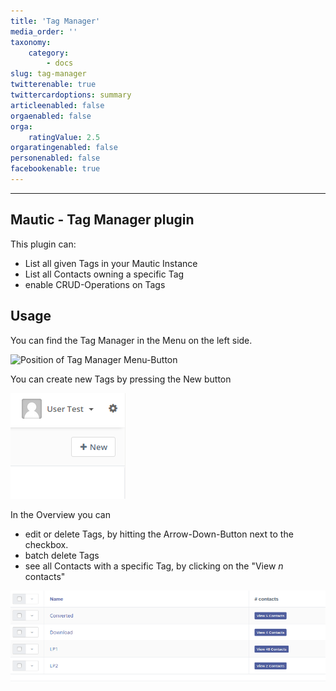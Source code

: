 ```yaml
---
title: 'Tag Manager'
media_order: ''
taxonomy:
    category:
        - docs
slug: tag-manager
twitterenable: true
twittercardoptions: summary
articleenabled: false
orgaenabled: false
orga:
    ratingValue: 2.5
orgaratingenabled: false
personenabled: false
facebookenable: true
---
```


-----------

## Mautic - Tag Manager plugin

This plugin can:
 * List all given Tags in your Mautic Instance
 * List all Contacts owning a specific Tag
 * enable CRUD-Operations on Tags

## Usage
You can find the Tag Manager in the Menu on the left side.

![Position of Tag Manager Menu-Button](menu_icon.png)

You can create new Tags by pressing the New button
 
![Creating Tag](.docs.en_images/create_tag.png)

In the Overview you can 
 * edit or delete Tags, by hitting the Arrow-Down-Button next to the checkbox.
 * batch delete Tags
 * see all Contacts with a specific Tag, by clicking on the "View _n_ contacts"

![Overview of Tags](.docs.en_images/overview.png)
